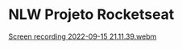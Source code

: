 # NLW Projeto Rocketseat

[Screen recording 2022-09-15 21.11.39.webm](https://user-images.githubusercontent.com/109696840/190529847-1d87543c-f36b-47e4-9ff6-a33cdcdaac77.webm)
